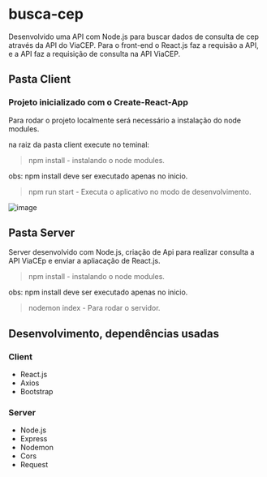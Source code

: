 # busca-cep

Desenvolvido uma API com Node.js para buscar dados de consulta de cep através da API do ViaCEP. 
Para o front-end o React.js faz a requisão a API, e a API faz a requisição de consulta na API ViaCEP.

## Pasta Client

### Projeto inicializado com o Create-React-App
Para rodar o projeto localmente será necessário a instalação do node modules.

na raiz da pasta client execute no teminal:

> npm install - instalando o node modules.

obs: npm install deve ser executado apenas no inicio.

 > npm run start - Executa o aplicativo no modo de desenvolvimento.
 
![image](https://user-images.githubusercontent.com/93170497/177163313-a9a4e0c4-07ad-4d6c-add2-e0030708c468.png)

 ## Pasta Server
 
Server desenvolvido com Node.js, criação de Api para realizar consulta a API ViaCEp e enviar a apliacação de React.js.

> npm install - instalando o node modules.

obs: npm install deve ser executado apenas no inicio.

 > nodemon index - Para rodar o servidor.


## Desenvolvimento, dependências usadas

### Client
* React.js
* Axios
* Bootstrap
### Server
* Node.js
* Express
* Nodemon
* Cors
* Request





